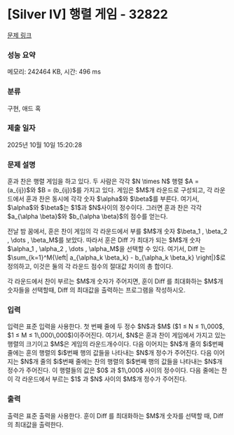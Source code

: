 # [Silver IV] 행렬 게임 - 32822 

[문제 링크](https://www.acmicpc.net/problem/32822) 

### 성능 요약

메모리: 242464 KB, 시간: 496 ms

### 분류

구현, 애드 혹

### 제출 일자

2025년 10월 10일 15:20:28

### 문제 설명

<p>훈과 찬은 행렬 게임을 하고 있다. 두 사람은 각각 $N \times N$ 행렬 $A = (a_{ij})$와 $B = (b_{ij})$를 가지고 있다. 게임은 $M$개 라운드로 구성되고, 각 라운드에서 훈과 찬은 동시에 각각 숫자 $\alpha$와 $\beta$를 부른다. 여기서, $\alpha$와 $\beta$는 $1$과 $N$사이의 정수이다. 그러면 훈과 찬은 각각 $a_{\alpha \beta}$와 $b_{\alpha \beta}$의 점수를 얻는다.</p>

<p>전날 밤 꿈에서, 훈은 찬이 게임의 각 라운드에서 부를 $M$개 숫자 $\beta_1 , \beta_2 , \dots , \beta_M$를 보았다. 따라서 훈은 Diff 가 최대가 되는 $M$개 숫자 $\alpha_1 , \alpha_2 , \dots , \alpha_M$을 선택할 수 있다. 여기서, Diff 는 $\sum_{k=1}^M{\left| a_{\alpha_k \beta_k} - b_{\alpha_k \beta_k} \right|}$로 정의하고, 이것은 둘의 각 라운드 점수의 절대값 차이의 총 합이다.</p>

<p>각 라운드에서 찬이 부르는 $M$개 숫자가 주어지면, 훈이 Diff 를 최대화하는 $M$개 숫자들을 선택할때, Diff 의 최대값을 출력하는 프로그램을 작성하시오.</p>

### 입력 

 <p>입력은 표준 입력을 사용한다. 첫 번째 줄에 두 정수 $N$과 $M$ ($1 ≤ N ≤ 1\,000$, $1 ≤ M ≤ 1\,000\,000$)이주어진다. 여기서, $N$은 훈과 찬이 게임에서 가지고 있는 행렬의 크기이고 $M$은 게임의 라운드개수이다. 다음 이어지는 $N$개 줄의 $i$번째 줄에는 훈의 행렬의 $i$번째 행의 값들을 나타내는 $N$개 정수가 주어진다. 다음 이어지는 $N$개 줄의 $i$번째 줄에는 찬의 행렬의 $i$번째 행의 값들을 나타내는 $N$개 정수가 주어진다. 이 행렬들의 값은 $0$ 과 $1\,000$ 사이의 정수이다. 다음 줄에는 찬이 각 라운드에서 부르는 $1$ 과 $N$ 사이의 $M$개 정수가 주어진다.</p>

### 출력 

 <p>출력은 표준 출력을 사용한다. 훈이 Diff 를 최대화하는 $M$개 숫자를 선택할 때, Diff 의 최대값을 출력한다.</p>

